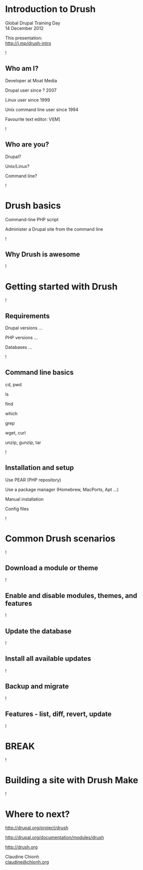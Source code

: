 # Introduction to Drush #

Global Drupal Training Day  
14 December 2012

This presentation:  
http://j.mp/drush-intro

!

## Who am I? ##

Developer at Moat Media

Drupal user since ? 2007

Linux user since 1999

Unix command line user since 1994

Favourite text editor: VI[M]

!

## Who are you? ##

Drupal?

Unix/Linux?

Command line?

!

# Drush basics #

Command-line PHP script

Administer a Drupal site from the command line

!

## Why Drush is awesome ##

!

# Getting started with Drush #

!

## Requirements ##

Drupal versions ...

PHP versions ...

Databases ...

!

## Command line basics ##

cd, pwd

ls

find

which

grep

wget, curl

unzip, gunzip, tar

!

## Installation and setup ##

Use PEAR (PHP repository)

Use a package manager (Homebrew, MacPorts, Apt ...)

Manual installation

Config files

!

# Common Drush scenarios #

!

## Download a module or theme ##

!

## Enable and disable modules, themes, and features ##

!

## Update the database ##

!

## Install all available updates ##

!

## Backup and migrate ##

!

## Features - list, diff, revert, update ##

!

# BREAK #

!

# Building a site with Drush Make #

!

# Where to next? #

http://drupal.org/project/drush

http://drupal.org/documentation/modules/drush

http://drush.org

Claudine Chionh  
claudine@chionh.org
